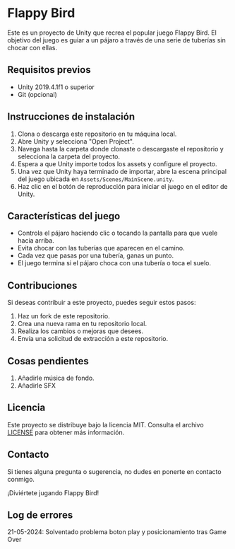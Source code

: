 # Flappy Bird

Este es un proyecto de Unity que recrea el popular juego Flappy Bird. El objetivo del juego es guiar a un pájaro a través de una serie de tuberías sin chocar con ellas.

## Requisitos previos

- Unity 2019.4.1f1 o superior
- Git (opcional)

## Instrucciones de instalación

1. Clona o descarga este repositorio en tu máquina local.
2. Abre Unity y selecciona "Open Project".
3. Navega hasta la carpeta donde clonaste o descargaste el repositorio y selecciona la carpeta del proyecto.
4. Espera a que Unity importe todos los assets y configure el proyecto.
5. Una vez que Unity haya terminado de importar, abre la escena principal del juego ubicada en `Assets/Scenes/MainScene.unity`.
6. Haz clic en el botón de reproducción para iniciar el juego en el editor de Unity.

## Características del juego

- Controla el pájaro haciendo clic o tocando la pantalla para que vuele hacia arriba.
- Evita chocar con las tuberías que aparecen en el camino.
- Cada vez que pasas por una tubería, ganas un punto.
- El juego termina si el pájaro choca con una tubería o toca el suelo.

## Contribuciones

Si deseas contribuir a este proyecto, puedes seguir estos pasos:

1. Haz un fork de este repositorio.
2. Crea una nueva rama en tu repositorio local.
3. Realiza los cambios o mejoras que desees.
4. Envía una solicitud de extracción a este repositorio.

## Cosas pendientes
1. Añadirle música de fondo.
2. Añadirle SFX

## Licencia

Este proyecto se distribuye bajo la licencia MIT. Consulta el archivo [LICENSE](LICENSE) para obtener más información.

## Contacto

Si tienes alguna pregunta o sugerencia, no dudes en ponerte en contacto conmigo.

¡Diviértete jugando Flappy Bird!

## Log de errores
21-05-2024: Solventado problema boton play y posicionamiento tras Game Over